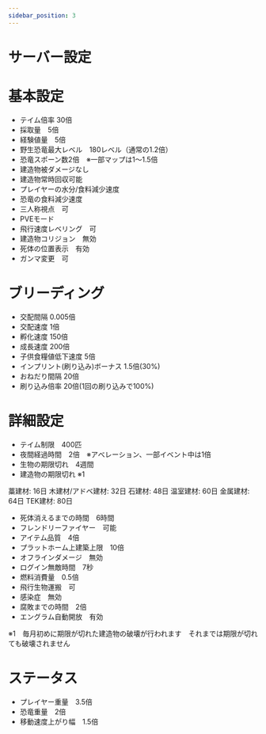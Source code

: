 ```yaml
---
sidebar_position: 3
---
```


# サーバー設定

 # 基本設定
- テイム倍率 30倍
- 採取量　5倍
- 経験値量　5倍
- 野生恐竜最大レベル　180レベル（通常の1.2倍）
- 恐竜スポーン数2倍　※一部マップは1～1.5倍
- 建造物被ダメージなし
- 建造物常時回収可能
- プレイヤーの水分/食料減少速度
- 恐竜の食料減少速度
- 三人称視点　可
- PVEモード
- 飛行速度レベリング　可
- 建造物コリジョン　無効
- 死体の位置表示　有効
- ガンマ変更　可

 # ブリーディング
- 交配間隔 0.005倍
- 交配速度 1倍
- 孵化速度 150倍
- 成長速度 200倍
- 子供食糧値低下速度 5倍
- インプリント(刷り込み)ボーナス 1.5倍(30%)
- おねだり間隔 20倍
- 刷り込み倍率 20倍(1回の刷り込みで100%)
 # 詳細設定
- テイム制限　400匹
- 夜間経過時間　2倍　※アべレーション、一部イベント中は1倍　
- 生物の期限切れ　4週間
- 建造物の期限切れ ※1

 藁建材: 16日
木建材/アドベ建材: 32日
石建材: 48日
温室建材: 60日
金属建材: 64日
TEK建材: 80日
- 死体消えるまでの時間　6時間
- フレンドリーファイヤー　可能
- アイテム品質　4倍
- プラットホーム上建築上限　10倍
- オフラインダメージ　無効
- ログイン無敵時間　7秒
- 燃料消費量　0.5倍
- 飛行生物運搬　可
- 感染症　無効
- 腐敗までの時間　2倍
- エングラム自動開放　有効

※1　毎月初めに期限が切れた建造物の破壊が行われます　それまでは期限が切れても破壊されません
 # ステータス
- プレイヤー重量　3.5倍
- 恐竜重量　2倍
- 移動速度上がり幅　1.5倍

